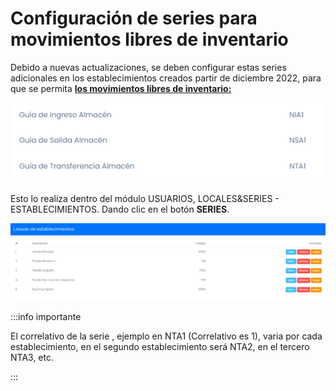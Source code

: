 # Configuración de series para movimientos libres de inventario

Debido a nuevas actualizaciones, se deben configurar estas series adicionales en los establecimientos creados partir de diciembre 2022, para que se permita **[los movimientos libres de inventario:](https://fastura.github.io/documentacion/inventario/Movimientos-libres-de-inventario)**

![alt text](img/image.png)

Esto lo realiza dentro del módulo USUARIOS, LOCALES&SERIES - ESTABLECIMIENTOS. Dando clic en el botón **SERIES**.

![alt text](img/series3.jpg)

:::info importante

El correlativo de la serie , ejemplo en NTA1 (Correlativo es 1), varia por cada establecimiento, en el segundo establecimiento será NTA2, en el tercero NTA3, etc.

:::
